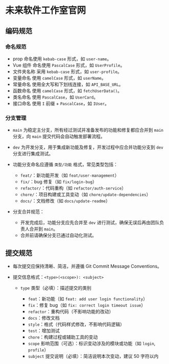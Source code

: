 # 未来软件工作室官网

## 编码规范

### 命名规范

- prop 命名使用 `kebab-case` 形式，如 `user-name`。
- Vue 组件 命名使用 `PascalCase` 形式，如 `UserProfile`。
- 文件夹名称 采用 `kebab-case` 形式，如 `user-profile`。
- 变量命名 使用 `camelCase` 形式，如 `userName`。
- 常量命名 使用全大写和下划线连接，如 `API_BASE_URL`。
- 函数命名 使用 `camelCase` 形式，如 `fetchUserData()`。
- 类名命名 使用 `PascalCase`，如 `UserCard`。
- 接口命名 使用 `I` 前缀 + `PascalCase`，如 `IUser`。

### 分支管理

- `main` 为稳定主分支，所有经过测试并准备发布的功能和修复都应合并到 `main` 分支，向 `main` 提交代码会自动触发部署流程。
- `dev` 为开发分支，用于集成新功能及修复，开发过程中应合并功能分支到 `dev` 分支进行集成测试。

- 功能分支命名应遵循 `类型/功能` 格式，常见类型包括：

  - `feat/`：新功能开发（如 `feat/user-management`）
  - `fix/`：bug 修复（如 `fix/login-bug`）
  - `refactor/`：代码重构（如 `refactor/auth-service`）
  - `chore/`：项目构建或工具变动（如 `chore/update-dependencies`）
  - `docs/`：文档修改（如 `docs/update-readme`）

- 分支合并规范：

  - 开发完成后，功能分支应先合并至 `dev` 进行测试，确保无误后再由团队负责人合并到 `main`。
  - 合并前请确保分支已通过自动化测试。

## 提交规范

- 每次提交应保持清晰、简洁，并遵循 Git Commit Message Conventions。
- 提交信息格式：`<type>(<scope>): <subject>`

  - `type` 类型（必填）：描述提交的类别
  
    - `feat`：新功能（如 `feat: add user login functionality`）
    - `fix`：修复 bug（如 `fix: correct login timeout issue`）
    - `refactor`：重构代码（不影响功能的改动）
    - `docs`：修改文档
    - `style`：格式（代码样式修改，不影响代码逻辑）
    - `test`：增加测试
    - `chore`：构建过程或辅助工具的变动
    - `scope` 影响范围（可选）：标识变动涉及的模块或功能（如 `login`, `profile`）
    - `subject` 提交说明（必填）：简洁说明本次变动，建议 50 字符以内
